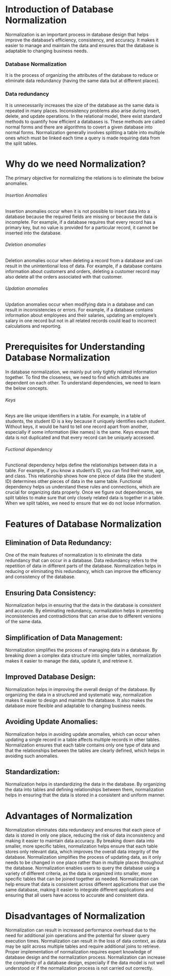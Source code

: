 # Introduction of Database Normalization
Normalization is an important process in database design that helps improve the database’s efficiency, consistency, and accuracy. It makes it easier to manage and maintain the data and ensures that the database is adaptable to changing business needs.
### Database Normalization
It is the process of organizing the attributes of the database to reduce or eliminate data redundancy (having the same data but at different places).
### Data redundancy
It is unnecessarily increases the size of the database as the same data is repeated in many places. Inconsistency problems also arise during insert, delete, and update operations. 
In the relational model, there exist standard methods to quantify how efficient a databases is. These methods are called normal forms and there are algorithms to covert a given database into normal forms.
Normalization generally involves splitting a table into multiple ones which must be linked each time a query is made requiring data from the split tables.
# Why do we need Normalization?
The primary objective for normalizing the relations is to eliminate the below anomalies.
###### Insertion Anomalies
Insertion anomalies occur when it is not possible to insert data into a database because the required fields are missing or because the data is incomplete. For example, if a database requires that every record has a primary key, but no value is provided for a particular record, it cannot be inserted into the database.
###### Deletion anomalies
 Deletion anomalies occur when deleting a record from a database and can result in the unintentional loss of data. For example, if a database contains information about customers and orders, deleting a customer record may also delete all the orders associated with that customer.
 ###### Updation anomalies
  Updation anomalies occur when modifying data in a database and can result in inconsistencies or errors. For example, if a database contains information about employees and their salaries, updating an employee’s salary in one record but not in all related records could lead to incorrect calculations and reporting.
  # Prerequisites for Understanding Database Normalization
  In database normalization, we mainly put only tightly related information together. To find the closeness, we need to find which attributes are dependent on each other. To understand dependencies, we need to learn the below concepts.
 ###### Keys
  Keys are like unique identifiers in a table. For example, in a table of students, the student ID is a key because it uniquely identifies each student. Without keys, it would be hard to tell one record apart from another, especially if some information (like names) is the same. Keys ensure that data is not duplicated and that every record can be uniquely accessed.
###### Fuctional dependency
Functional dependency helps define the relationships between data in a table. For example, if you know a student’s ID, you can find their name, age, and class. This relationship shows how one piece of data (like the student ID) determines other pieces of data in the same table. Functional dependency helps us understand these rules and connections, which are crucial for organizing data properly.
Once we figure out dependencies, we split tables to make sure that only closely related data is together in a table. When we split tables, we need to ensure that we do not loose information.
# Features of Database Normalization
## Elimination of Data Redundancy:
 One of the main features of normalization is to eliminate the data redundancy that can occur in a database. Data redundancy refers to the repetition of data in different parts of the database. Normalization helps in reducing or eliminating this redundancy, which can improve the efficiency and consistency of the database.
## Ensuring Data Consistency:
 Normalization helps in ensuring that the data in the database is consistent and accurate. By eliminating redundancy, normalization helps in preventing inconsistencies and contradictions that can arise due to different versions of the same data.
## Simplification of Data Management: 
Normalization simplifies the process of managing data in a database. By breaking down a complex data structure into simpler tables, normalization makes it easier to manage the data, update it, and retrieve it.
## Improved Database Design:
 Normalization helps in improving the overall design of the database. By organizing the data in a structured and systematic way, normalization makes it easier to design and maintain the database. It also makes the database more flexible and adaptable to changing business needs.
## Avoiding Update Anomalies:
 Normalization helps in avoiding update anomalies, which can occur when updating a single record in a table affects multiple records in other tables. Normalization ensures that each table contains only one type of data and that the relationships between the tables are clearly defined, which helps in avoiding such anomalies.
## Standardization:
 Normalization helps in standardizing the data in the database. By organizing the data into tables and defining relationships between them, normalization helps in ensuring that the data is stored in a consistent and uniform manner.
# Advantages of Normalization
Normalization eliminates data redundancy and ensures that each piece of data is stored in only one place, reducing the risk of data inconsistency and making it easier to maintain data accuracy.
By breaking down data into smaller, more specific tables, normalization helps ensure that each table stores only relevant data, which improves the overall data integrity of the database.
Normalization simplifies the process of updating data, as it only needs to be changed in one place rather than in multiple places throughout the database.
Normalization enables users to query the database using a variety of different criteria, as the data is organized into smaller, more specific tables that can be joined together as needed.
Normalization can help ensure that data is consistent across different applications that use the same database, making it easier to integrate different applications and ensuring that all users have access to accurate and consistent data.
# Disadvantages of Normalization 
Normalization can result in increased performance overhead due to the need for additional join operations and the potential for slower query execution times.
Normalization can result in the loss of data context, as data may be split across multiple tables and require additional joins to retrieve.
Proper implementation of normalization requires expert knowledge of database design and the normalization process. 
Normalization can increase the complexity of a database design, especially if the data model is not well understood or if the normalization process is not carried out correctly.